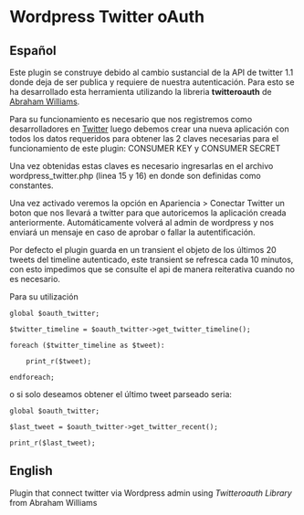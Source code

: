 Wordpress Twitter oAuth
======================
Español
-------
Este plugin se construye debido al cambio sustancial de la API de twitter 1.1 donde deja de ser publica y requiere de nuestra autenticación. Para esto se ha desarrollado esta herramienta utilizando la libreria **twitteroauth** de [Abraham Williams](https://github.com/abraham/twitteroauth).

Para su funcionamiento es necesario que nos registremos como desarrolladores en [Twitter](http://dev.twitter.com) luego debemos crear una nueva aplicación con todos los datos requeridos para obtener las 2 claves necesarias para el funcionamiento de este plugin: CONSUMER KEY y CONSUMER SECRET

Una vez obtenidas estas claves es necesario ingresarlas en el archivo wordpress_twitter.php (linea 15 y 16) en donde son definidas como constantes.

Una vez activado veremos la opción en Apariencia > Conectar Twitter un boton que nos llevará a twitter para que autoricemos la aplicación creada anteriormente. Automáticamente volverá al admin de wordpress y nos enviará un mensaje en caso de aprobar o fallar la autentificación.

Por defecto el plugin guarda en un transient el objeto de los últimos 20 tweets del timeline autenticado, este transient se refresca cada 10 minutos, con esto impedimos que se consulte el api de manera reiterativa cuando no es necesario.

Para su utilización 

	global $oauth_twitter;

	$twitter_timeline = $oauth_twitter->get_twitter_timeline();

	foreach ($twitter_timeline as $tweet):

		print_r($tweet);

	endforeach;

o si solo deseamos obtener el último tweet parseado seria:


	global $oauth_twitter;

	$last_tweet = $oauth_twitter->get_twitter_recent();

	print_r($last_tweet);


English
-------
Plugin that connect twitter via Wordpress admin using *Twitteroauth Library* from Abraham Williams
